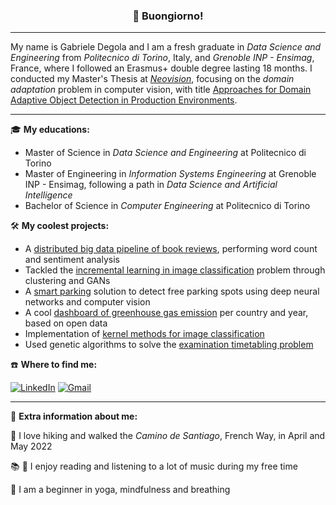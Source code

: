 <h3 align="center">👋 Buongiorno!</h3>

---

My name is Gabriele Degola and I am a fresh graduate in *Data Science and Engineering* from *Politecnico di Torino*, Italy, and *Grenoble INP - Ensimag*, France, where I followed an Erasmus+ double degree lasting 18 months. I conducted my Master's Thesis at [*Neovision*](https://neovision.fr/en/), focusing on the *domain adaptation* problem in computer vision, with title [Approaches for Domain Adaptive Object Detection in Production Environments](http://webthesis.biblio.polito.it/id/eprint/22642).

---

🎓 **My educations:**
- Master of Science in *Data Science and Engineering* at Politecnico di Torino
- Master of Engineering in *Information Systems Engineering* at Grenoble INP - Ensimag, following a path in *Data Science and Artificial Intelligence*
- Bachelor of Science in *Computer Engineering* at Politecnico di Torino


🛠️ **My coolest projects:**
- A [distributed big data pipeline of book reviews](https://github.com/gabridego/book-reviews-processing), performing word count and sentiment analysis
- Tackled the [incremental learning in image classification](https://github.com/gabridego/MLDL20_Incremental_Learning) problem through clustering and GANs
- A [smart parking](https://colab.research.google.com/drive/1xyzOMMt3ZT2X23l-SyhueuMNpC89NG3t?usp=sharing) solution to detect free parking spots using deep neural networks and computer vision
- A cool [dashboard of greenhouse gas emission](https://github.com/gabridego/greenhouse-gas-emissions-dashboard) per country and year, based on open data
- Implementation of [kernel methods for image classification](https://github.com/gabridego/kernel-methods)
- Used genetic algorithms to solve the [examination timetabling problem](https://github.com/gabridego/timetabling-problem-solver)

<!--
projects to add:
- github repo for smart parking
- sentiment analysis for data science lab
- tesina mathematics in machine learning
- statistical methods for forecasting
- natural language processing: bert
-->


☎️ **Where to find me:**

[![LinkedIn](https://img.shields.io/badge/linkedin-%230077B5.svg?style=for-the-badge&logo=linkedin&logoColor=white)]([https://www.linkedin.com/in/francescodisalvo-pa](http://linkedin.com/in/gabrieledegola)) [![Gmail](https://img.shields.io/badge/Gmail-D14836?style=for-the-badge&logo=gmail&logoColor=white)](mailto:gabriele.degola@gmail.com)

---

🤠 **Extra information about me:**

🥾 I love hiking and walked the *Camino de Santiago*, French Way, in April and May 2022

📚 🎵 I enjoy reading and listening to a lot of music during my free time

🧘 I am a beginner in yoga, mindfulness and breathing

<!--
**gabridego/gabridego** is a ✨ _special_ ✨ repository because its `README.md` (this file) appears on your GitHub profile.

Here are some ideas to get you started:

- 🔭 I’m currently working on ...
- 🌱 I’m currently learning ...
- 👯 I’m looking to collaborate on ...
- 🤔 I’m looking for help with ...
- 💬 Ask me about ...
- 📫 How to reach me: ...
- 😄 Pronouns: ...
- ⚡ Fun fact: ...
-->
